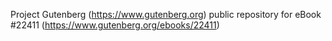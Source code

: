 Project Gutenberg (https://www.gutenberg.org) public repository for eBook #22411 (https://www.gutenberg.org/ebooks/22411)
